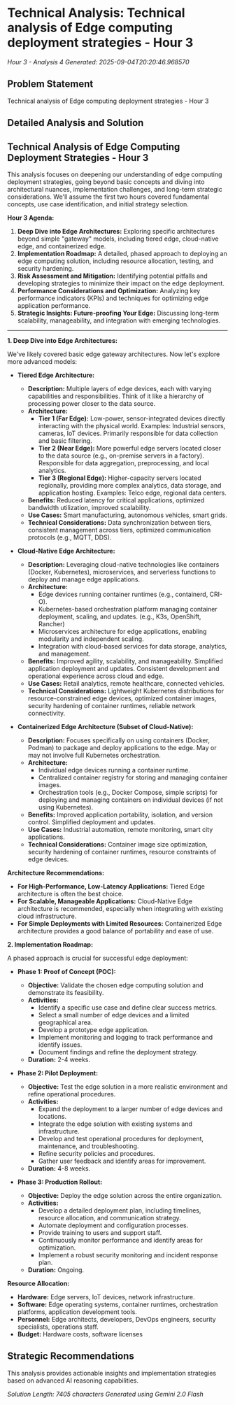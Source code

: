 # Technical Analysis: Technical analysis of Edge computing deployment strategies - Hour 3
*Hour 3 - Analysis 4*
*Generated: 2025-09-04T20:20:46.968570*

## Problem Statement
Technical analysis of Edge computing deployment strategies - Hour 3

## Detailed Analysis and Solution
## Technical Analysis of Edge Computing Deployment Strategies - Hour 3

This analysis focuses on deepening our understanding of edge computing deployment strategies, going beyond basic concepts and diving into architectural nuances, implementation challenges, and long-term strategic considerations.  We'll assume the first two hours covered fundamental concepts, use case identification, and initial strategy selection.

**Hour 3 Agenda:**

1.  **Deep Dive into Edge Architectures:**  Exploring specific architectures beyond simple "gateway" models, including tiered edge, cloud-native edge, and containerized edge.
2.  **Implementation Roadmap:**  A detailed, phased approach to deploying an edge computing solution, including resource allocation, testing, and security hardening.
3.  **Risk Assessment and Mitigation:** Identifying potential pitfalls and developing strategies to minimize their impact on the edge deployment.
4.  **Performance Considerations and Optimization:**  Analyzing key performance indicators (KPIs) and techniques for optimizing edge application performance.
5.  **Strategic Insights:  Future-proofing Your Edge:** Discussing long-term scalability, manageability, and integration with emerging technologies.

---

**1. Deep Dive into Edge Architectures:**

We've likely covered basic edge gateway architectures. Now let's explore more advanced models:

*   **Tiered Edge Architecture:**
    *   **Description:**  Multiple layers of edge devices, each with varying capabilities and responsibilities.  Think of it like a hierarchy of processing power closer to the data source.
    *   **Architecture:**
        *   **Tier 1 (Far Edge):**  Low-power, sensor-integrated devices directly interacting with the physical world.  Examples:  Industrial sensors, cameras, IoT devices.  Primarily responsible for data collection and basic filtering.
        *   **Tier 2 (Near Edge):**  More powerful edge servers located closer to the data source (e.g., on-premise servers in a factory).  Responsible for data aggregation, preprocessing, and local analytics.
        *   **Tier 3 (Regional Edge):**  Higher-capacity servers located regionally, providing more complex analytics, data storage, and application hosting.  Examples:  Telco edge, regional data centers.
    *   **Benefits:**  Reduced latency for critical applications, optimized bandwidth utilization, improved scalability.
    *   **Use Cases:**  Smart manufacturing, autonomous vehicles, smart grids.
    *   **Technical Considerations:**  Data synchronization between tiers, consistent management across tiers, optimized communication protocols (e.g., MQTT, DDS).

*   **Cloud-Native Edge Architecture:**
    *   **Description:**  Leveraging cloud-native technologies like containers (Docker, Kubernetes), microservices, and serverless functions to deploy and manage edge applications.
    *   **Architecture:**
        *   Edge devices running container runtimes (e.g., containerd, CRI-O).
        *   Kubernetes-based orchestration platform managing container deployment, scaling, and updates.  (e.g., K3s, OpenShift, Rancher)
        *   Microservices architecture for edge applications, enabling modularity and independent scaling.
        *   Integration with cloud-based services for data storage, analytics, and management.
    *   **Benefits:**  Improved agility, scalability, and manageability.  Simplified application deployment and updates.  Consistent development and operational experience across cloud and edge.
    *   **Use Cases:**  Retail analytics, remote healthcare, connected vehicles.
    *   **Technical Considerations:**  Lightweight Kubernetes distributions for resource-constrained edge devices, optimized container images, security hardening of container runtimes, reliable network connectivity.

*   **Containerized Edge Architecture (Subset of Cloud-Native):**
    *   **Description:**  Focuses specifically on using containers (Docker, Podman) to package and deploy applications to the edge.  May or may not involve full Kubernetes orchestration.
    *   **Architecture:**
        *   Individual edge devices running a container runtime.
        *   Centralized container registry for storing and managing container images.
        *   Orchestration tools (e.g., Docker Compose, simple scripts) for deploying and managing containers on individual devices (if not using Kubernetes).
    *   **Benefits:**  Improved application portability, isolation, and version control.  Simplified deployment and updates.
    *   **Use Cases:**  Industrial automation, remote monitoring, smart city applications.
    *   **Technical Considerations:**  Container image size optimization, security hardening of container runtimes, resource constraints of edge devices.

**Architecture Recommendations:**

*   **For High-Performance, Low-Latency Applications:**  Tiered Edge architecture is often the best choice.
*   **For Scalable, Manageable Applications:**  Cloud-Native Edge architecture is recommended, especially when integrating with existing cloud infrastructure.
*   **For Simple Deployments with Limited Resources:**  Containerized Edge architecture provides a good balance of portability and ease of use.

**2. Implementation Roadmap:**

A phased approach is crucial for successful edge deployment:

*   **Phase 1: Proof of Concept (POC):**
    *   **Objective:**  Validate the chosen edge computing solution and demonstrate its feasibility.
    *   **Activities:**
        *   Identify a specific use case and define clear success metrics.
        *   Select a small number of edge devices and a limited geographical area.
        *   Develop a prototype edge application.
        *   Implement monitoring and logging to track performance and identify issues.
        *   Document findings and refine the deployment strategy.
    *   **Duration:** 2-4 weeks.

*   **Phase 2: Pilot Deployment:**
    *   **Objective:**  Test the edge solution in a more realistic environment and refine operational procedures.
    *   **Activities:**
        *   Expand the deployment to a larger number of edge devices and locations.
        *   Integrate the edge solution with existing systems and infrastructure.
        *   Develop and test operational procedures for deployment, maintenance, and troubleshooting.
        *   Refine security policies and procedures.
        *   Gather user feedback and identify areas for improvement.
    *   **Duration:** 4-8 weeks.

*   **Phase 3: Production Rollout:**
    *   **Objective:**  Deploy the edge solution across the entire organization.
    *   **Activities:**
        *   Develop a detailed deployment plan, including timelines, resource allocation, and communication strategy.
        *   Automate deployment and configuration processes.
        *   Provide training to users and support staff.
        *   Continuously monitor performance and identify areas for optimization.
        *   Implement a robust security monitoring and incident response plan.
    *   **Duration:** Ongoing.

**Resource Allocation:**

*   **Hardware:** Edge servers, IoT devices, network infrastructure.
*   **Software:** Edge operating systems, container runtimes, orchestration platforms, application development tools.
*   **Personnel:**  Edge architects, developers, DevOps engineers, security specialists, operations staff.
*   **Budget:**  Hardware costs, software licenses

## Strategic Recommendations
This analysis provides actionable insights and implementation strategies
based on advanced AI reasoning capabilities.

*Solution Length: 7405 characters*
*Generated using Gemini 2.0 Flash*
